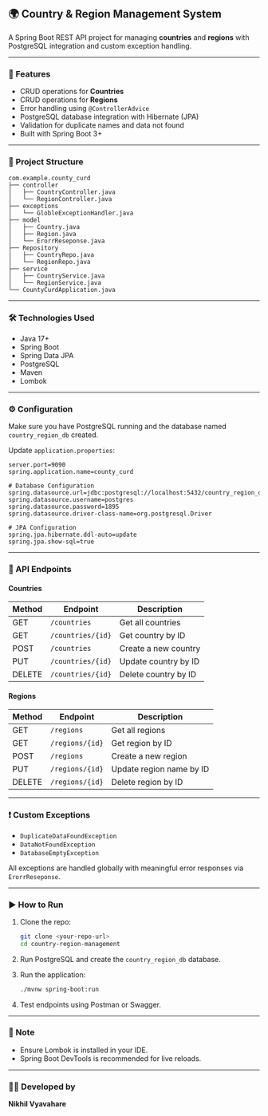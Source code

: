 ## 🌍 Country & Region Management System

A Spring Boot REST API project for managing **countries** and **regions** with PostgreSQL integration and custom exception handling.

---

### 🚀 Features

- CRUD operations for **Countries**
- CRUD operations for **Regions**
- Error handling using `@ControllerAdvice`
- PostgreSQL database integration with Hibernate (JPA)
- Validation for duplicate names and data not found
- Built with Spring Boot 3+

---

### 📁 Project Structure

```
com.example.county_curd
├── controller
│   ├── CountryController.java
│   └── RegionController.java
├── exceptions
│   └── GlobleExceptionHandler.java
├── model
│   ├── Country.java
│   ├── Region.java
│   └── ErorrReseponse.java
├── Repository
│   ├── CountryRepo.java
│   └── RegionRepo.java
├── service
│   ├── CountryService.java
│   └── RegionService.java
└── CountyCurdApplication.java
```

---

### 🛠️ Technologies Used

- Java 17+
- Spring Boot
- Spring Data JPA
- PostgreSQL
- Maven
- Lombok

---

### ⚙️ Configuration

Make sure you have PostgreSQL running and the database named `country_region_db` created.

Update `application.properties`:

```properties
server.port=9090
spring.application.name=county_curd

# Database Configuration
spring.datasource.url=jdbc:postgresql://localhost:5432/country_region_db
spring.datasource.username=postgres
spring.datasource.password=1895
spring.datasource.driver-class-name=org.postgresql.Driver

# JPA Configuration
spring.jpa.hibernate.ddl-auto=update
spring.jpa.show-sql=true
```

---

### 🔗 API Endpoints

#### Countries
| Method | Endpoint            | Description                  |
|--------|---------------------|------------------------------|
| GET    | `/countries`        | Get all countries            |
| GET    | `/countries/{id}`   | Get country by ID            |
| POST   | `/countries`        | Create a new country         |
| PUT    | `/countries/{id}`   | Update country by ID         |
| DELETE | `/countries/{id}`   | Delete country by ID         |

#### Regions
| Method | Endpoint           | Description                 |
|--------|--------------------|-----------------------------|
| GET    | `/regions`         | Get all regions             |
| GET    | `/regions/{id}`    | Get region by ID            |
| POST   | `/regions`         | Create a new region         |
| PUT    | `/regions/{id}`    | Update region name by ID    |
| DELETE | `/regions/{id}`    | Delete region by ID         |

---

### ❗ Custom Exceptions

- `DuplicateDataFoundException`
- `DataNotFoundException`
- `DatabaseEmptyException`

All exceptions are handled globally with meaningful error responses via `ErorrReseponse`.

---

### ▶️ How to Run

1. Clone the repo:
   ```bash
   git clone <your-repo-url>
   cd country-region-management
   ```

2. Run PostgreSQL and create the `country_region_db` database.

3. Run the application:
   ```bash
   ./mvnw spring-boot:run
   ```

4. Test endpoints using Postman or Swagger.

---

### 📌 Note

- Ensure Lombok is installed in your IDE.
- Spring Boot DevTools is recommended for live reloads.

---

### 👨‍💻 Developed by

**Nikhil Vyavahare**
